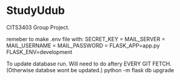 # StudyUdub
CITS3403 Group Project.

remeber to make .env file with:
SECRET_KEY = 
MAIL_SERVER = 
MAIL_USERNAME = 
MAIL_PASSWORD = 
FLASK_APP=app.py
FLASK_ENV=development

To update database run. Will need to do aftery EVERY GIT FETCH. (Otherwise databse wont be updated.)
python -m flask db upgrade